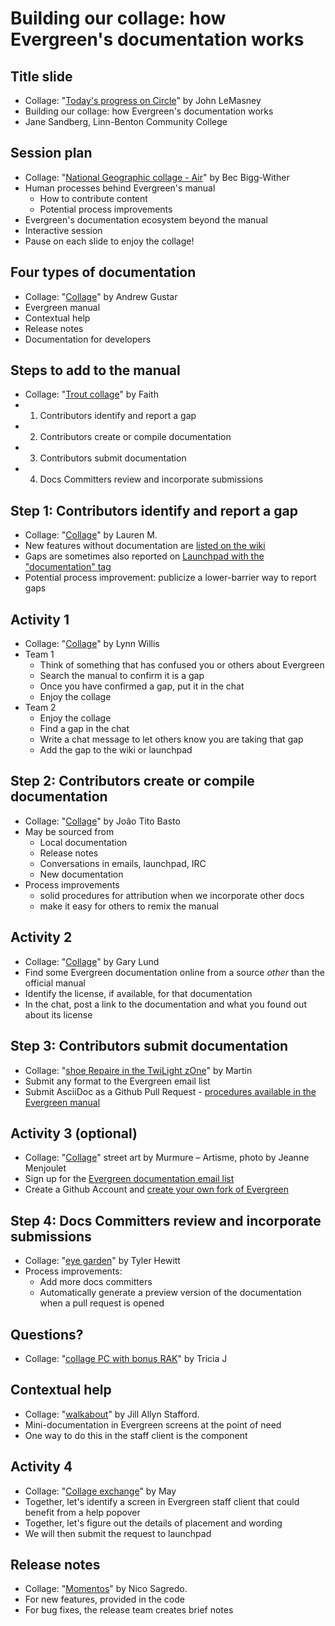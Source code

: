 # Building our collage: how Evergreen's documentation works

## Title slide

* Collage: "[Today's progress on Circle](https://flic.kr/p/RBXmJ6)" by John LeMasney
* Building our collage: how Evergreen's documentation works
* Jane Sandberg, Linn-Benton Community College

## Session plan

* Collage: "[National Geographic collage - Air](https://www.flickr.com/photos/redaktor/8638965731)" by Bec Bigg-Wither
* Human processes behind Evergreen's manual
  * How to contribute content
  * Potential process improvements
* Evergreen's documentation ecosystem beyond the manual
* Interactive session
* Pause on each slide to enjoy the collage!

## Four types of documentation

* Collage: "[Collage](https://flic.kr/p/edhRHN)" by Andrew Gustar
* Evergreen manual
* Contextual help
* Release notes
* Documentation for developers

## Steps to add to the manual

* Collage: "[Trout collage](https://flic.kr/p/3agthk)" by Faith
* 1. Contributors identify and report a gap
* 2. Contributors create or compile documentation
* 3. Contributors submit documentation
* 4. Docs Committers review and incorporate submissions


## Step 1: Contributors identify and report a gap

* Collage: "[Collage](https://flic.kr/p/bK8kbM)" by Lauren M.
* New features without documentation are [listed on the wiki](https://wiki.evergreen-ils.org/doku.php?id=evergreen-docs:documentation_needs)
* Gaps are sometimes also reported on [Launchpad with the "documentation" tag](https://bugs.launchpad.net/evergreen/+bugs?field.tag=documentation)
* Potential process improvement: publicize a lower-barrier way to report gaps

## Activity 1

* Collage: "[Collage](https://flic.kr/p/5ywgxn)" by Lynn Willis
* Team 1
  * Think of something that has confused you or others about Evergreen
  * Search the manual to confirm it is a gap
  * Once you have confirmed a gap, put it in the chat
  * Enjoy the collage
* Team 2
  * Enjoy the collage
  * Find a gap in the chat
  * Write a chat message to let others know you are taking that gap
  * Add the gap to the wiki or launchpad

## Step 2: Contributors create or compile documentation

* Collage: "[Collage](https://flic.kr/p/qvWC)" by João Tito Basto
* May be sourced from
  * Local documentation
  * Release notes
  * Conversations in emails, launchpad, IRC
  * New documentation
* Process improvements
  * solid procedures for attribution when we incorporate other docs
  * make it easy for others to remix the manual


## Activity 2

* Collage: "[Collage](https://www.flickr.com/photos/gelund/49722052843/)" by Gary Lund
* Find some Evergreen documentation online from a source *other* than the official manual
* Identify the license, if available, for that documentation
* In the chat, post a link to the documentation and what you found out about its license


## Step 3: Contributors submit documentation

* Collage: "[shoe Repaire in the TwiLight zOne](https://flic.kr/p/cpzDE)" by Martin
* Submit any format to the Evergreen email list
* Submit AsciiDoc as a Github Pull Request - [procedures available in the Evergreen manual](https://docs.evergreen-ils.org/eg/docs/latest/shared/how_to_contribute_docs.html)


## Activity 3 (optional)

* Collage: "[Collage](https://flic.kr/p/29Qn4ZX)" street art by Murmure – Artisme, photo by Jeanne Menjoulet
* Sign up for the [Evergreen documentation email list](http://list.evergreen-ils.org/cgi-bin/mailman/listinfo/evergreen-documentation)
* Create a Github Account and [create your own fork of Evergreen](https://github.com/evergreen-library-system/Evergreen)

## Step 4: Docs Committers review and incorporate submissions

* Collage: "[eye garden](https://flic.kr/p/2kjouRA)" by Tyler Hewitt
* Process improvements:
  * Add more docs committers
  * Automatically generate a preview version of the documentation when a pull request is opened

## Questions?

* Collage: "[collage PC with bonus RAK](https://flic.kr/p/2gHyVq9)" by Tricia J


## Contextual help

* Collage: "[walkabout](https://flic.kr/p/5u8k4b)" by Jill Allyn Stafford.
* Mini-documentation in Evergreen screens at the point of need
* One way to do this in the staff client is the <eg-help-popover> component

## Activity 4

* Collage: "[Collage exchange](https://flic.kr/p/5A59AD)" by May
* Together, let's identify a screen in Evergreen staff client that could benefit from a help popover
* Together, let's figure out the details of placement and wording
* We will then submit the request to launchpad
 
## Release notes
 
* Collage: "[Momentos](https://flic.kr/p/eLp2cr)" by Nico Sagredo.
* For new features, provided in the code
* For bug fixes, the release team creates brief notes 


